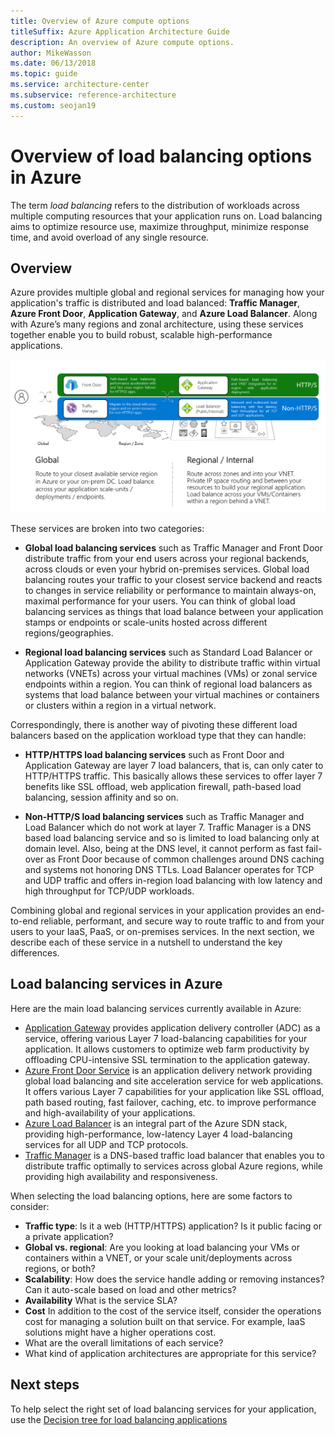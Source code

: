 ```yaml
---
title: Overview of Azure compute options
titleSuffix: Azure Application Architecture Guide
description: An overview of Azure compute options.
author: MikeWasson
ms.date: 06/13/2018
ms.topic: guide
ms.service: architecture-center
ms.subservice: reference-architecture
ms.custom: seojan19
---
```


# Overview of load balancing options in Azure

The term *load balancing* refers to the distribution of workloads across multiple computing resources that your application runs on. Load balancing aims to optimize resource use, maximize throughput, minimize response time, and avoid overload of any single resource.

## Overview

Azure provides multiple global and regional services for managing how your application's traffic is distributed and load balanced: **Traffic Manager**, **Azure Front Door**, **Application Gateway**, and **Azure Load Balancer**. Along with Azure’s many regions and zonal architecture, using these services together enable you to build robust, scalable high-performance applications.

![Load balancing choices in Azure](../images/load-balancing-choices.png)

These services are broken into two categories:

- **Global load balancing services** such as Traffic Manager and Front Door distribute traffic from your end users across your regional backends, across clouds or even your hybrid on-premises services. Global load balancing routes your traffic to your closest service backend and reacts to changes in service reliability or performance to maintain always-on, maximal performance for your users. You can think of global load balancing services as things that load balance between your application stamps or endpoints or scale-units hosted across different regions/geographies. 

- **Regional load balancing services** such as Standard Load Balancer or Application Gateway provide the ability to distribute traffic within virtual networks (VNETs) across your virtual machines (VMs) or zonal service endpoints within a region. You can think of regional load balancers as systems that load balance between your virtual machines or containers or clusters within a region in a virtual network.  

Correspondingly, there is another way of pivoting these different load balancers based on the application workload type that they can handle:

- **HTTP/HTTPS load balancing services** such as Front Door and Application Gateway are layer 7 load balancers, that is, can only cater to HTTP/HTTPS traffic. This basically allows these services to offer layer 7 benefits like SSL offload, web application firewall, path-based load balancing, session affinity and so on.

- **Non-HTTP/S load balancing services** such as Traffic Manager and Load Balancer which do not work at layer 7. Traffic Manager is a DNS based load balancing service and so is limited to load balancing only at domain level. Also, being at the DNS level, it cannot perform as fast fail-over as Front Door because of common challenges around DNS caching and systems not honoring DNS TTLs. Load Balancer operates for TCP and UDP traffic and offers in-region load balancing with low latency and high throughput for TCP/UDP workloads. 

Combining global and regional services in your application provides an end-to-end reliable, performant, and secure way to route traffic to and from your users to your IaaS, PaaS, or on-premises services. In the next section, we describe each of these service in a nutshell to understand the key differences.

## Load balancing services in Azure

Here are the main load balancing services currently available in Azure:

- [Application Gateway](https://docs.microsoft.com/azure/application-gateway/overview) provides application delivery controller (ADC) as a service, offering various Layer 7 load-balancing capabilities for your application. It allows customers to optimize web farm productivity by offloading CPU-intensive SSL termination to the application gateway.
- [Azure Front Door Service](https://docs.microsoft.com/azure/frontdoor/front-door-overview) is an application delivery network providing global load balancing and site acceleration service for web applications. It offers various Layer 7 capabilities for your application like SSL offload, path based routing, fast failover, caching, etc. to improve performance and high-availability of your applications.
- [Azure Load Balancer](https://docs.microsoft.com/azure/load-balancer/load-balancer-overview) is an integral part of the Azure SDN stack, providing high-performance, low-latency Layer 4 load-balancing services for all UDP and TCP protocols.
- [Traffic Manager](https://docs.microsoft.com/azure/traffic-manager/traffic-manager-overview) is a DNS-based traffic load balancer that enables you to distribute traffic optimally to services across global Azure regions, while providing high availability and responsiveness.

When selecting the load balancing options, here are some factors to consider:

- **Traffic type**: Is it a web (HTTP/HTTPS) application? Is it public facing or a private application?
- **Global vs. regional**: Are you looking at load balancing your VMs or containers within a VNET, or your scale unit/deployments across regions, or both?
- **Scalability**: How does the service handle adding or removing instances? Can it auto-scale based on load and other metrics?
- **Availability** What is the service SLA?
- **Cost** In addition to the cost of the service itself, consider the operations cost for managing a solution built on that service. For example, IaaS solutions might have a higher operations cost.
- What are the overall limitations of each service?
- What kind of application architectures are appropriate for this service?

## Next steps

To help select the right set of load balancing services for your application, use the [Decision tree for load balancing applications](./load-balancing-decision-tree.md)

